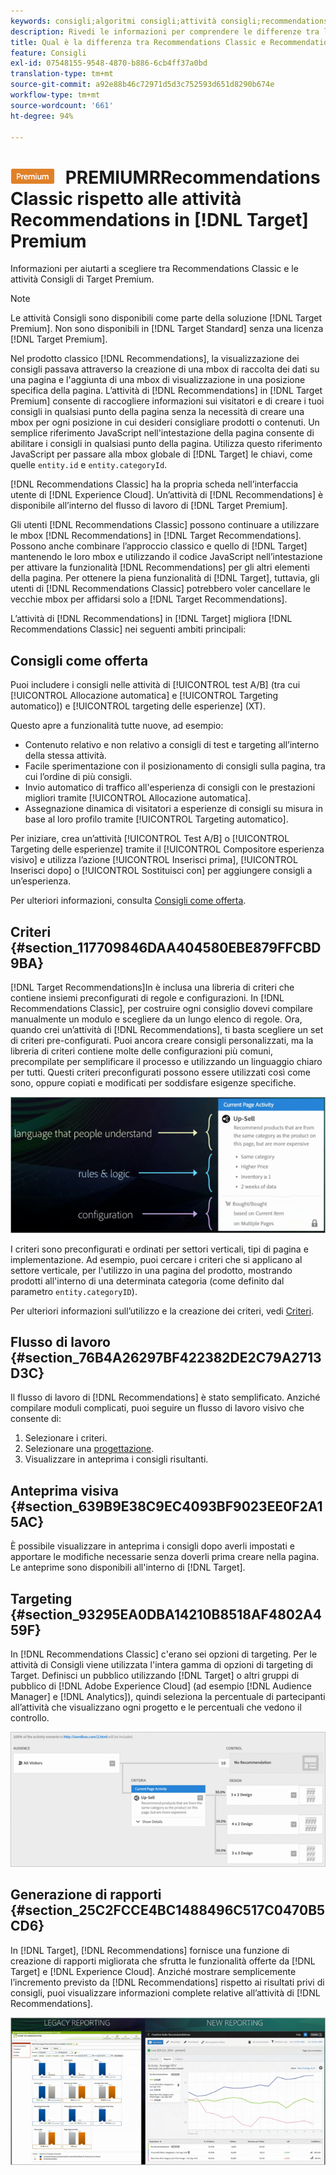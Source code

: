 ```yaml
---
keywords: consigli;algoritmi consigli;attività consigli;recommendations classic
description: Rivedi le informazioni per comprendere le differenze tra le attività legacy di Recommendations Classic e Recommendations in [!DNL Target] Premium.
title: Qual è la differenza tra Recommendations Classic e Recommendations in [!DNL Target] Premium?
feature: Consigli
exl-id: 07548155-9548-4870-b886-6cb4ff37a0bd
translation-type: tm+mt
source-git-commit: a92e88b46c72971d5d3c752593d651d8290b674e
workflow-type: tm+mt
source-wordcount: '661'
ht-degree: 94%

---
```


# ![](/help/assets/premium.png) PREMIUMRRecommendations Classic rispetto alle attività Recommendations in  [!DNL Target] Premium

Informazioni per aiutarti a scegliere tra Recommendations Classic e le attività Consigli di Target Premium.

>[!NOTE]
>
>Le attività Consigli sono disponibili come parte della soluzione [!DNL Target Premium]. Non sono disponibili in [!DNL Target Standard] senza una licenza [!DNL Target Premium].

Nel prodotto classico [!DNL Recommendations], la visualizzazione dei consigli passava attraverso la creazione di una mbox di raccolta dei dati su una pagina e l&#39;aggiunta di una mbox di visualizzazione in una posizione specifica della pagina. L’attività di [!DNL Recommendations] in [!DNL Target Premium] consente di raccogliere informazioni sui visitatori e di creare i tuoi consigli in qualsiasi punto della pagina senza la necessità di creare una mbox per ogni posizione in cui desideri consigliare prodotti o contenuti. Un semplice riferimento JavaScript nell&#39;intestazione della pagina consente di abilitare i consigli in qualsiasi punto della pagina. Utilizza questo riferimento JavaScript per passare alla mbox globale di [!DNL Target] le chiavi, come quelle `entity.id` e `entity.categoryId`.

[!DNL Recommendations Classic] ha la propria scheda nell’interfaccia utente di [!DNL Experience Cloud]. Un’attività di [!DNL Recommendations] è disponibile all’interno del flusso di lavoro di [!DNL Target Premium].

Gli utenti [!DNL Recommendations Classic] possono continuare a utilizzare le mbox [!DNL Recommendations] in [!DNL Target Recommendations]. Possono anche combinare l’approccio classico e quello di [!DNL Target] mantenendo le loro mbox e utilizzando il codice JavaScript nell’intestazione per attivare la funzionalità [!DNL Recommendations] per gli altri elementi della pagina. Per ottenere la piena funzionalità di [!DNL Target], tuttavia, gli utenti di [!DNL Recommendations Classic] potrebbero voler cancellare le vecchie mbox per affidarsi solo a [!DNL Target Recommendations].

L’attività di [!DNL Recommendations] in [!DNL Target] migliora [!DNL Recommendations Classic] nei seguenti ambiti principali:

## Consigli come offerta

Puoi includere i consigli nelle attività di [!UICONTROL test A/B] (tra cui [!UICONTROL Allocazione automatica] e [!UICONTROL Targeting automatico]) e [!UICONTROL targeting delle esperienze] (XT).

Questo apre a funzionalità tutte nuove, ad esempio:

* Contenuto relativo e non relativo a consigli di test e targeting all’interno della stessa attività.
* Facile sperimentazione con il posizionamento di consigli sulla pagina, tra cui l’ordine di più consigli.
* Invio automatico di traffico all&#39;esperienza di consigli con le prestazioni migliori tramite [!UICONTROL Allocazione automatica].
* Assegnazione dinamica di visitatori a esperienze di consigli su misura in base al loro profilo tramite [!UICONTROL Targeting automatico].

Per iniziare, crea un’attività [!UICONTROL Test A/B] o [!UICONTROL Targeting delle esperienze] tramite il [!UICONTROL Compositore esperienza visivo] e utilizza l’azione [!UICONTROL Inserisci prima], [!UICONTROL Inserisci dopo] o [!UICONTROL Sostituisci con] per aggiungere consigli a un’esperienza.

Per ulteriori informazioni, consulta [Consigli come offerta](/help/c-recommendations/recommendations-as-an-offer.md).

## Criteri {#section_117709846DAA404580EBE879FFCBD9BA}

[!DNL Target Recommendations]In è inclusa una libreria di criteri che contiene insiemi preconfigurati di regole e configurazioni. In [!DNL Recommendations Classic], per costruire ogni consiglio dovevi compilare manualmente un modulo e scegliere da un lungo elenco di regole. Ora, quando crei un’attività di [!DNL Recommendations], ti basta scegliere un set di criteri pre-configurati. Puoi ancora creare consigli personalizzati, ma la libreria di criteri contiene molte delle configurazioni più comuni, precompilate per semplificare il processo e utilizzando un linguaggio chiaro per tutti. Questi criteri preconfigurati possono essere utilizzati così come sono, oppure copiati e modificati per soddisfare esigenze specifiche.

![](assets/overview_criteria.png)

I criteri sono preconfigurati e ordinati per settori verticali, tipi di pagina e implementazione. Ad esempio, puoi cercare i criteri che si applicano al settore verticale, per l&#39;utilizzo in una pagina del prodotto, mostrando prodotti all&#39;interno di una determinata categoria (come definito dal parametro `entity.categoryID`).

Per ulteriori informazioni sull’utilizzo e la creazione dei criteri, vedi [Criteri](/help/c-recommendations/c-algorithms/algorithms.md).

## Flusso di lavoro {#section_76B4A26297BF422382DE2C79A2713D3C}

Il flusso di lavoro di [!DNL Recommendations] è stato semplificato. Anziché compilare moduli complicati, puoi seguire un flusso di lavoro visivo che consente di:

1. Selezionare i criteri.
1. Selezionare una [progettazione](/help/c-recommendations/c-design-overview/create-design.md#task_CC5BD28C364742218C1ACAF0D45E0E14).
1. Visualizzare in anteprima i consigli risultanti.

## Anteprima visiva {#section_639B9E38C9EC4093BF9023EE0F2A15AC}

È possibile visualizzare in anteprima i consigli dopo averli impostati e apportare le modifiche necessarie senza doverli prima creare nella pagina. Le anteprime sono disponibili all&#39;interno di [!DNL Target].

## Targeting {#section_93295EA0DBA14210B8518AF4802A459F}

In [!DNL Recommendations Classic] c&#39;erano sei opzioni di targeting. Per le attività di Consigli viene utilizzata l&#39;intera gamma di opzioni di targeting di Target. Definisci un pubblico utilizzando [!DNL Target] o altri gruppi di pubblico di [!DNL Adobe Experience Cloud] (ad esempio [!DNL Audience Manager] e [!DNL Analytics]), quindi seleziona la percentuale di partecipanti all’attività che visualizzano ogni progetto e le percentuali che vedono il controllo.

![](assets/overview_targeting.png)

## Generazione di rapporti {#section_25C2FCCE4BC1488496C517C0470B5CD6}

In [!DNL Target], [!DNL Recommendations] fornisce una funzione di creazione di rapporti migliorata che sfrutta le funzionalità offerte da [!DNL Target] e [!DNL Experience Cloud]. Anziché mostrare semplicemente l’incremento previsto da [!DNL Recommendations] rispetto ai risultati privi di consigli, puoi visualizzare informazioni complete relative all’attività di [!DNL Recommendations].

![](assets/overview_report.png)
